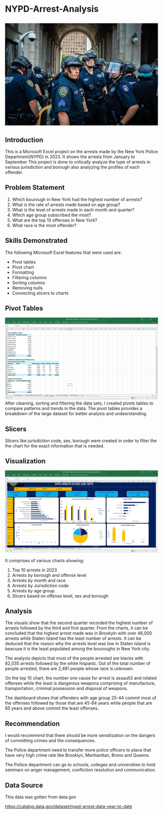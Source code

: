 # NYPD-Arrest-Analysis

![](nypd_logo.jpg)
---
## Introduction

This is a Microsoft Excel  project on the arrests made by the New York Police Department(NYPD) in 2023. It shows the arrests from January to September
This project is done to critically analyze the type of arrests in various jurisdiction and borough also analyzing the profiles of each offender.

## Problem Statement
1. Which bourough in New York had the highest number of arrests?
2. What is the rate of arrests made based on age group?
3. What is the level of arrests made in each month and quarter?
4. Which age group subscribed the most?
5. What are the top 10 offenses in New York?
6. What race is the most offender?

## Skills Demonstrated
The following Microsoft Excel features that were used are:
- Pivot tables
- Pivot chart
- Formatting
- Filtering columns
- Sorting columns
- Removing nulls
- Connecting slicers to charts

## Pivot Tables
![](nypd_pivot.png)
After cleaning, sorting and filtering the data sets, I created pivots tables to compare patterns and trends in the data. 
The pivot tables provides a breakdown of the large dataset for better analysis and undesrstanding.

## Slicers
Slicers like jurisdiction code, sex, borough were created in order to filter the the chart for the exact information that is needed. 

## Visualization
![](nypd_dashboard.png)

It comprises of various charts showing:
1. Top 10 arrests in 2023
2. Arrests by borough and offense level
3. Arrests by month and race
4. Arrests by Jurisdiction code
5. Arrests by age group
6. Slicers based on offense level, sex and borough

 ## Analysis
The visuals show that the second quarter recorded the highest number of arrests followed by the third and first quarter.
From the charts, it can be concluded that the highest arrest made was in Brookyln with over 46,000 arrests while Staten Island has the least number of arrests. It can be deduced that the reason why the arrests level was low in Staten Island is beacuse it is the least populated among the bouroughs in New York city.

The analysis depicts that most of the people arrested are blacks with 82,035 arrests followed by the white hispanic. Out of the total number of people arrested, there are 2,481 people whose race is unknown.

On the top 10 chart, the number one cause for arrest is assault3 and related  offenses while the least is dangerous weapons comprising of manufacture, transportation, criminal possession and disposal of weapons.

The dashboard shows that offenders with age group 25-44 commit most of the offenses followed by those that are 45-64 years while people that are 65 years and above commit the least offenses.
 
## Recommendation
I would recommend that there should be more sensitization on the dangers of committing crimes and the consequences.

The Police department need to transfer more police officers to place that have very high crime rate like Brooklyn, Manhanttan, Bronx and Queens.

The Poilice department can go to schools, colleges and universities to hold seminars on anger management, confliction resolution and communication.
## Data Source
This data was gotten from data.gov

https://catalog.data.gov/dataset/nypd-arrest-data-year-to-date

